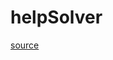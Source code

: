 # helpSolver

[source](github.com/OpenFOAM-jp/OpenFOAM-utilities-tutorials-jp/blob/master/v1906/miscellaneous/foamHelp/helpTypes/helpSolver/helpSolver.C/helpSolver.C)



